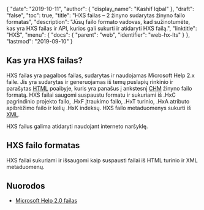 {
  "date": "2019-10-11",
  "author": {
    "display_name": "Kashif Iqbal"
},
  "draft": "false",
  "toc": true,
  "title": "HXS failas – 2 žinyno sudarytas žinyno failo formatas",
  "description": "Jūsų failo formato vadovas, kad sužinotumėte, kas yra HXS failas ir API, kurios gali sukurti ir atidaryti HXS failą.",
  "linktitle": "HXS",
  "menu": {
    "docs": {
      "parent": "web",
      "identifier": "web-hx-lts"
}
},
  "lastmod": "2019-09-10"
}

## Kas yra HXS failas?

HXS failas yra pagalbos failas, sudarytas ir naudojamas Microsoft Help 2.x faile. Jis yra sudarytas ir generuojamas iš temų puslapių rinkinio ir parašytas [HTML](/web/html/) poaibyje, kuris yra panašus į ankstesnį [CHM](/web/chm/) žinyno failo formatą. HXS failai saugomi suspaustu formatu ir sukuriami iš .HxC pagrindinio projekto failo, .HxF įtraukimo failo, .HxT turinio, .HxA atributo apibrėžimo failo ir kelių .HxK indeksų. HXS failo metaduomenys sukurti iš [XML](/web/xml/).

HXS failus galima atidaryti naudojant interneto naršyklę.

## HXS failo formatas

HXS failai sukuriami ir išsaugomi kaip suspausti failai iš HTML turinio ir XML metaduomenų.

## Nuorodos

* [Microsoft Help 2.0 failas](https://en.wikipedia.org/wiki/Microsoft_Help_2)


